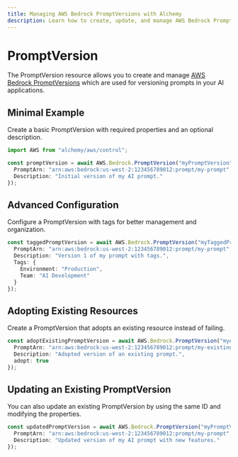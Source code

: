 ```yaml
---
title: Managing AWS Bedrock PromptVersions with Alchemy
description: Learn how to create, update, and manage AWS Bedrock PromptVersions using Alchemy Cloud Control.
---
```


# PromptVersion

The PromptVersion resource allows you to create and manage [AWS Bedrock PromptVersions](https://docs.aws.amazon.com/bedrock/latest/userguide/) which are used for versioning prompts in your AI applications.

## Minimal Example

Create a basic PromptVersion with required properties and an optional description.

```ts
import AWS from "alchemy/aws/control";

const promptVersion = await AWS.Bedrock.PromptVersion("myPromptVersion", {
  PromptArn: "arn:aws:bedrock:us-west-2:123456789012:prompt/my-prompt",
  Description: "Initial version of my AI prompt."
});
```

## Advanced Configuration

Configure a PromptVersion with tags for better management and organization.

```ts
const taggedPromptVersion = await AWS.Bedrock.PromptVersion("myTaggedPromptVersion", {
  PromptArn: "arn:aws:bedrock:us-west-2:123456789012:prompt/my-prompt",
  Description: "Version 1 of my prompt with tags.",
  Tags: {
    Environment: "Production",
    Team: "AI Development"
  }
});
```

## Adopting Existing Resources

Create a PromptVersion that adopts an existing resource instead of failing.

```ts
const adoptExistingPromptVersion = await AWS.Bedrock.PromptVersion("myAdoptedPromptVersion", {
  PromptArn: "arn:aws:bedrock:us-west-2:123456789012:prompt/my-existing-prompt",
  Description: "Adopted version of an existing prompt.",
  adopt: true
});
```

## Updating an Existing PromptVersion

You can also update an existing PromptVersion by using the same ID and modifying the properties.

```ts
const updatedPromptVersion = await AWS.Bedrock.PromptVersion("myPromptVersion", {
  PromptArn: "arn:aws:bedrock:us-west-2:123456789012:prompt/my-prompt",
  Description: "Updated version of my AI prompt with new features."
});
```